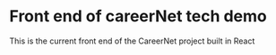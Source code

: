 # Front end of careerNet tech demo

This is the current front end of the CareerNet project built in React


